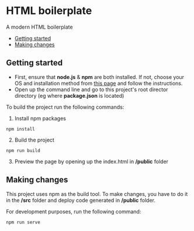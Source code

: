 # HTML boilerplate

A modern HTML boilerplate

* [Getting started](#getting-started)
* [Making changes](#making-changes)

## Getting started

* First, ensure that **node.js** & **npm** are both installed. If not, choose your OS and installation method from [this page](https://nodejs.org/en/download/package-manager/) and follow the instructions.
* Open up the command line and go to this project's root director directory (eg where **package.json** is located)

To build the project run the following commands:

1. Install npm packages

```
npm install
```

2. Build the project

```
npm run build
```

3. Preview the page by opening up the index.html in **/public** folder

## Making changes

This project uses npm as the build tool. To make changes, you have to do it in the **/src** folder and deploy code generated in **/public** folder.

For development purposes, run the following command:

```
npm run serve
```